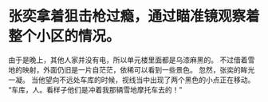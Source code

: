 # 张奕拿着狙击枪过瘾，通过瞄准镜观察着整个小区的情况。
由于是晚上，其他人家并没有电，所以单元楼里面都是乌漆麻黑的。
不过借着雪地的映射，外面仍旧是一片自茫茫，依稀可以看到一些景色。
忽然，张奕的眸光一凝。
当他望向不远处车库的时候，视线当中出现了两个黑色的小点正在移动。
“车库，人。看样子他们是冲着我那辆雪地摩托车去的！”

